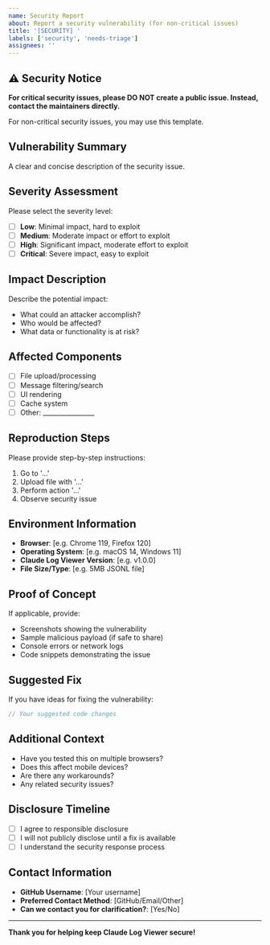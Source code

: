 ```yaml
---
name: Security Report
about: Report a security vulnerability (for non-critical issues)
title: '[SECURITY] '
labels: ['security', 'needs-triage']
assignees: ''
---
```


## ⚠️ Security Notice

**For critical security issues, please DO NOT create a public issue. Instead, contact the maintainers directly.**

For non-critical security issues, you may use this template.

## Vulnerability Summary
A clear and concise description of the security issue.

## Severity Assessment
Please select the severity level:
- [ ] **Low**: Minimal impact, hard to exploit
- [ ] **Medium**: Moderate impact or effort to exploit
- [ ] **High**: Significant impact, moderate effort to exploit
- [ ] **Critical**: Severe impact, easy to exploit

## Impact Description
Describe the potential impact:
- What could an attacker accomplish?
- Who would be affected?
- What data or functionality is at risk?

## Affected Components
- [ ] File upload/processing
- [ ] Message filtering/search
- [ ] UI rendering
- [ ] Cache system
- [ ] Other: ________________

## Reproduction Steps
Please provide step-by-step instructions:

1. Go to '...'
2. Upload file with '...'
3. Perform action '...'
4. Observe security issue

## Environment Information
- **Browser**: [e.g. Chrome 119, Firefox 120]
- **Operating System**: [e.g. macOS 14, Windows 11]
- **Claude Log Viewer Version**: [e.g. v1.0.0]
- **File Size/Type**: [e.g. 5MB JSONL file]

## Proof of Concept
If applicable, provide:
- Screenshots showing the vulnerability
- Sample malicious payload (if safe to share)
- Console errors or network logs
- Code snippets demonstrating the issue

## Suggested Fix
If you have ideas for fixing the vulnerability:

```javascript
// Your suggested code changes
```

## Additional Context
- Have you tested this on multiple browsers?
- Does this affect mobile devices?
- Are there any workarounds?
- Any related security issues?

## Disclosure Timeline
- [ ] I agree to responsible disclosure
- [ ] I will not publicly disclose until a fix is available
- [ ] I understand the security response process

## Contact Information
- **GitHub Username**: [Your username]
- **Preferred Contact Method**: [GitHub/Email/Other]
- **Can we contact you for clarification?**: [Yes/No]

---

**Thank you for helping keep Claude Log Viewer secure!**